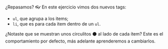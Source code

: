 ¿Repasamos? :eyeglasses: En este ejercicio vimos dos nuevos tags:

*  `ul`, que agrupa a los items;
*  `li`, que es para cada item dentro de un `ul`.

¿Notaste que se muestran unos circulitos :black_circle: al lado de cada ítem? Este es el comportamiento por defecto, más adelante aprenderemos a cambiarlos.